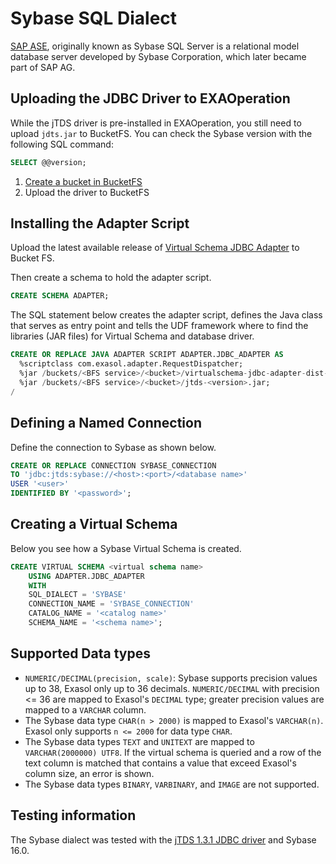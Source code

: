 # Sybase SQL Dialect

[SAP ASE](https://www.sap.com/products/sybase-ase.html), originally known as Sybase SQL Server is a relational model database server developed by Sybase Corporation, which later became part of SAP AG.

## Uploading the JDBC Driver to EXAOperation

While the jTDS driver is pre-installed in EXAOperation, you still need to upload `jdts.jar` to BucketFS.
You can check the Sybase version with the following SQL command:

```sql
SELECT @@version;
```

1. [Create a bucket in BucketFS](https://docs.exasol.com/administration/on-premise/bucketfs/create_new_bucket_in_bucketfs_service.htm)
1. Upload the driver to BucketFS

## Installing the Adapter Script

Upload the latest available release of [Virtual Schema JDBC Adapter](https://github.com/exasol/virtual-schemas/releases) to Bucket FS.

Then create a schema to hold the adapter script.

```sql
CREATE SCHEMA ADAPTER;
```

The SQL statement below creates the adapter script, defines the Java class that serves as entry point and tells the UDF framework where to find the libraries (JAR files) for Virtual Schema and database driver.

```sql
CREATE OR REPLACE JAVA ADAPTER SCRIPT ADAPTER.JDBC_ADAPTER AS
  %scriptclass com.exasol.adapter.RequestDispatcher;
  %jar /buckets/<BFS service>/<bucket>/virtualschema-jdbc-adapter-dist-2.2.0.jar;
  %jar /buckets/<BFS service>/<bucket>/jtds-<version>.jar;
/
```

## Defining a Named Connection

Define the connection to Sybase as shown below. 

```sql
CREATE OR REPLACE CONNECTION SYBASE_CONNECTION
TO 'jdbc:jtds:sybase://<host>:<port>/<database name>'
USER '<user>'
IDENTIFIED BY '<password>';
```

## Creating a Virtual Schema

Below you see how a Sybase Virtual Schema is created.

```sql
CREATE VIRTUAL SCHEMA <virtual schema name>
    USING ADAPTER.JDBC_ADAPTER
    WITH
	SQL_DIALECT = 'SYBASE'
	CONNECTION_NAME = 'SYBASE_CONNECTION'
	CATALOG_NAME = '<catalog name>'
	SCHEMA_NAME = '<schema name>';
```

## Supported Data types

* `NUMERIC/DECIMAL(precision, scale)`: Sybase supports precision values up to 38, Exasol only up to 36 decimals. `NUMERIC/DECIMAL` with precision <= 36 are mapped to Exasol's `DECIMAL` type; greater precision values are mapped to a `VARCHAR` column.
* The Sybase data type `CHAR(n > 2000)` is mapped to Exasol's `VARCHAR(n)`. Exasol only supports `n <= 2000` for data type `CHAR`.
* The Sybase data types `TEXT` and `UNITEXT` are mapped to `VARCHAR(2000000) UTF8`. If the virtual schema is queried and a row of the text column is matched that contains a value that exceed Exasol's column size, an error is shown.
* The Sybase data types `BINARY`, `VARBINARY`, and `IMAGE` are not supported.

## Testing information

The Sybase dialect was tested with the [jTDS 1.3.1 JDBC driver](https://sourceforge.net/projects/jtds/files/jtds/1.3.1/) and Sybase 16.0.
